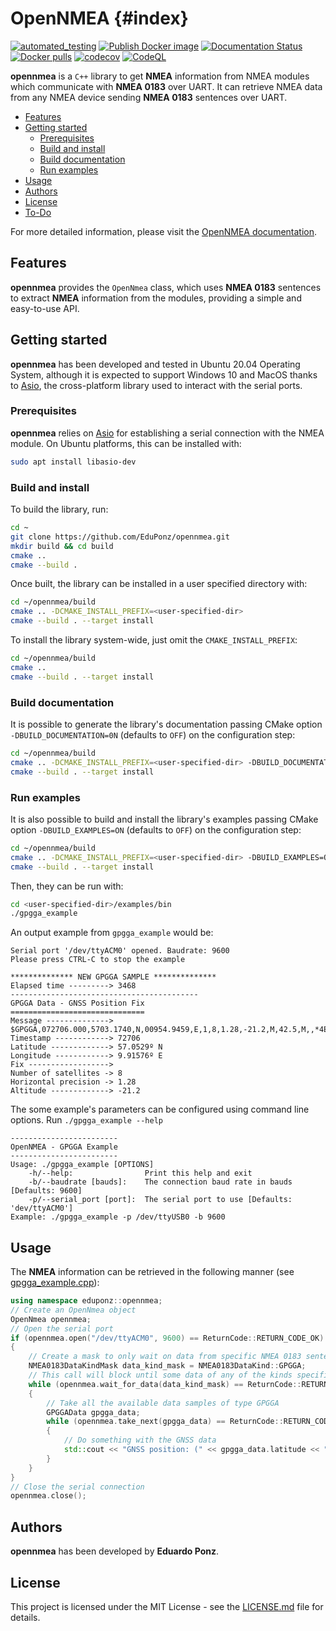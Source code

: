 # OpenNMEA {#index}

[![automated_testing](https://github.com/EduPonz/opennmea/actions/workflows/automated_testing.yml/badge.svg?branch=main)](https://github.com/EduPonz/opennmea/actions/workflows/automated_testing.yml)
[![Publish Docker image](https://github.com/EduPonz/opennmea/actions/workflows/publish_docker_image.yml/badge.svg)](https://github.com/EduPonz/opennmea/actions/workflows/publish_docker_image.yml)
[![Documentation Status](https://readthedocs.org/projects/opennmea-interface-docs/badge/?version=latest)](https://opennmea-interface-docs.readthedocs.io/en/latest/?badge=latest)
[![Docker pulls](https://img.shields.io/docker/pulls/eduponz/opennmea.svg)](https://hub.docker.com/repository/docker/eduponz/opennmea)
[![codecov](https://codecov.io/gh/EduPonz/opennmea/branch/main/graph/badge.svg?token=S3Q0EIDO85)](https://codecov.io/gh/EduPonz/opennmea)
[![CodeQL](https://github.com/EduPonz/opennmea/actions/workflows/codeql-analysis.yml/badge.svg)](https://github.com/EduPonz/opennmea/actions/workflows/codeql-analysis.yml)

**opennmea** is a `C++` library to get **NMEA** information from NMEA modules which communicate with **NMEA 0183** over UART.
It can retrieve NMEA data from any NMEA device sending **NMEA 0183** sentences over UART.

* [Features](#features)
* [Getting started](#getting-started)
    * [Prerequisites](#prerequisites)
    * [Build and install](#build-and-install)
    * [Build documentation](#build-documentation)
    * [Run examples](#run-examples)
* [Usage](#usage)
* [Authors](#authors)
* [License](#license)
* [To-Do](#to-do)

For more detailed information, please visit the [OpenNMEA documentation](https://opennmea-docs.readthedocs.io/).

## Features

**opennmea** provides the `OpenNmea` class, which uses **NMEA 0183** sentences to extract **NMEA** information from the modules, providing a simple and easy-to-use API.

## Getting started

**opennmea** has been developed and tested in Ubuntu 20.04 Operating System, although it is expected to support Windows 10 and MacOS thanks to [Asio](https://github.com/chriskohlhoff/asio), the cross-platform library used to interact with the serial ports.

### Prerequisites

**opennmea** relies on [Asio](https://github.com/chriskohlhoff/asio) for establishing a serial connection with the NMEA module.
On Ubuntu platforms, this can be installed with:

```bash
sudo apt install libasio-dev
```

### Build and install

To build the library, run:

```bash
cd ~
git clone https://github.com/EduPonz/opennmea.git
mkdir build && cd build
cmake ..
cmake --build .
```

Once built, the library can be installed in a user specified directory with:

```bash
cd ~/opennmea/build
cmake .. -DCMAKE_INSTALL_PREFIX=<user-specified-dir>
cmake --build . --target install
```

To install the library system-wide, just omit the `CMAKE_INSTALL_PREFIX`:

```bash
cd ~/opennmea/build
cmake ..
cmake --build . --target install
```

### Build documentation

It is possible to generate the library's documentation passing CMake option `-DBUILD_DOCUMENTATION=0N` (defaults to `OFF`) on the configuration step:

```bash
cd ~/opennmea/build
cmake .. -DCMAKE_INSTALL_PREFIX=<user-specified-dir> -DBUILD_DOCUMENTATION=ON
cmake --build . --target install
```

### Run examples

It is also possible to build and install the library's examples passing CMake option `-DBUILD_EXAMPLES=ON` (defaults to `OFF`) on the configuration step:

```bash
cd ~/opennmea/build
cmake .. -DCMAKE_INSTALL_PREFIX=<user-specified-dir> -DBUILD_EXAMPLES=ON
cmake --build . --target install
```

Then, they can be run with:

```bash
cd <user-specified-dir>/examples/bin
./gpgga_example
```

An output example from `gpgga_example` would be:

```
Serial port '/dev/ttyACM0' opened. Baudrate: 9600
Please press CTRL-C to stop the example

************** NEW GPGGA SAMPLE **************
Elapsed time ---------> 3468
------------------------------------------
GPGGA Data - GNSS Position Fix
==============================
Message --------------> $GPGGA,072706.000,5703.1740,N,00954.9459,E,1,8,1.28,-21.2,M,42.5,M,,*4E
Timestamp ------------> 72706
Latitude -------------> 57.0529º N
Longitude ------------> 9.91576º E
Fix ------------------>
Number of satellites -> 8
Horizontal precision -> 1.28
Altitude -------------> -21.2
```

The some example's parameters can be configured using command line options.
Run `./gpgga_example --help`

```
------------------------
OpenNMEA - GPGGA Example
------------------------
Usage: ./gpgga_example [OPTIONS]
    -h/--help:                Print this help and exit
    -b/--baudrate [bauds]:    The connection baud rate in bauds [Defaults: 9600]
    -p/--serial_port [port]:  The serial port to use [Defaults: 'dev/ttyACM0']
Example: ./gpgga_example -p /dev/ttyUSB0 -b 9600
```

## Usage

The **NMEA** information can be retrieved in the following manner (see [gpgga_example.cpp](examples/gpgga_example.cpp)):

```c++
using namespace eduponz::opennmea;
// Create an OpenNmea object
OpenNmea opennmea;
// Open the serial port
if (opennmea.open("/dev/ttyACM0", 9600) == ReturnCode::RETURN_CODE_OK)
{
    // Create a mask to only wait on data from specific NMEA 0183 sentences
    NMEA0183DataKindMask data_kind_mask = NMEA0183DataKind::GPGGA;
    // This call will block until some data of any of the kinds specified in the mask is available.
    while (opennmea.wait_for_data(data_kind_mask) == ReturnCode::RETURN_CODE_OK)
    {
        // Take all the available data samples of type GPGGA
        GPGGAData gpgga_data;
        while (opennmea.take_next(gpgga_data) == ReturnCode::RETURN_CODE_OK)
        {
            // Do something with the GNSS data
            std::cout << "GNSS position: (" << gpgga_data.latitude << "; " << gpgga_data.longitude << ")" << std::endl;
        }
    }
}
// Close the serial connection
opennmea.close();
```

## Authors

**opennmea** has been developed by **Eduardo Ponz**.

## License

This project is licensed under the MIT License - see the [LICENSE.md](LICENSE.md) file for details.
